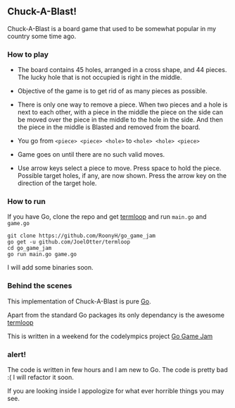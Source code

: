 ## Chuck-A-Blast!

Chuck-A-Blast is a board game that used to be somewhat popular in my country some time ago.

### How to play

* The board contains 45 holes, arranged in a cross shape, and 44 pieces. The lucky hole that is not occupied is right in the middle.

* Objective of the game is to get rid of as many pieces as possible.

* There is only one way to remove a piece. When two pieces and a hole is next to each other, with a piece in the middle the piece on the side can be moved over the piece in the middle to the hole in the side. And then the piece in the middle is Blasted and removed from the board.

* You go from `<piece> <piece> <hole>` to `<hole> <hole> <piece>`

* Game goes on until there are no such valid moves.

* Use arrow keys select a piece to move. Press space to hold the piece. Possible target holes, if any, are now shown. Press the arrow key on the direction of the target hole.

### How to run
If you have Go,
clone the repo and get [termloop](https://github.com/JoelOtter/termloop) and run `main.go` and `game.go`

~~~
git clone https://github.com/RoonyH/go_game_jam
go get -u github.com/JoelOtter/termloop 
cd go_game_jam
go run main.go game.go
~~~

I will add some binaries soon.

### Behind the scenes

This implementation of Chuck-A-Blast is pure [Go](https://golang.org/).

Apart from the standard Go packages its only dependancy is the awesome [termloop](https://github.com/JoelOtter/termloop)

This is written in a weekend for the codelympics project [Go Game Jam](https://codelympics.io/projects/2)

### alert!

The code is written in few hours and I am new to Go.
The code is pretty bad :( I will refactor it soon.

If you are looking inside I appologize for what ever horrible things you may see.
